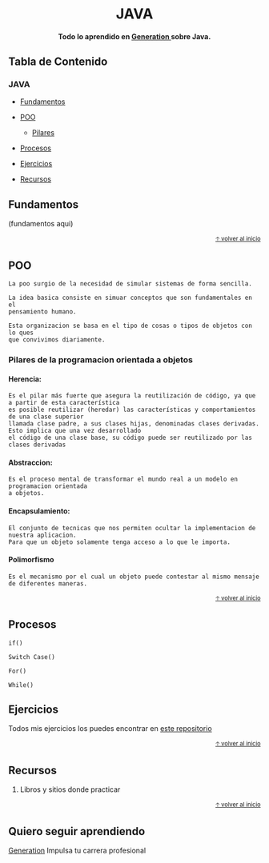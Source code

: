 
<h1 align="center">
  JAVA
</h1>

<h4 align="center"> Todo lo aprendido en  <a href="https://mexico.generation.org/" target="_blank"> Generation </a> sobre Java.</h4>

## Tabla de Contenido

### JAVA

- [Fundamentos](#fundamentos)

- [POO](#poo)
  - [Pilares](#pilares)

- [Procesos](#procesos)

- [Ejercicios](#ejercicios)

- [Recursos](#recursos)

## Fundamentos 

(fundamentos aqui)

<div align="right">
  <small><a href="#tabla-de-contenido">🡡 volver al inicio</a></small>
</div>

## POO
    La poo surgio de la necesidad de simular sistemas de forma sencilla. 

    La idea basica consiste en simuar conceptos que son fundamentales en el 
    pensamiento humano. 

    Esta organizacion se basa en el tipo de cosas o tipos de objetos con lo ques 
    que convivimos diariamente.

### Pilares de la programacion orientada a objetos

#### Herencia: 

    Es el pilar más fuerte que asegura la reutilización de código, ya que a partir de esta característica 
    es posible reutilizar (heredar) las características y comportamientos de una clase superior 
    llamada clase padre, a sus clases hijas, denominadas clases derivadas. Esto implica que una vez desarrollado 
    el código de una clase base, su código puede ser reutilizado por las clases derivadas

#### Abstraccion: 

    Es el proceso mental de transformar el mundo real a un modelo en programacion orientada 
    a objetos.

#### Encapsulamiento:

    El conjunto de tecnicas que nos permiten ocultar la implementacion de nuestra aplicacion.
    Para que un objeto solamente tenga acceso a lo que le importa.
            
#### Polimorfismo
                
    Es el mecanismo por el cual un objeto puede contestar al mismo mensaje de diferentes maneras.


<div align="right">
  <small><a href="#tabla-de-contenido">🡡 volver al inicio</a></small>
</div>

## Procesos

```
if()
```

```
Switch Case()
```
```
For()
```
```
While()
```

## Ejercicios

Todos mis ejercicios los puedes encontrar en [este repositorio](https://github.com/UrielMendozaG/Java)

<div align="right">
  <small><a href="#tabla-de-contenido">🡡 volver al inicio</a></small>
</div>

## Recursos

1. Libros y sitios donde practicar

<div align="right">
  <small><a href="#tabla-de-contenido">🡡 volver al inicio</a></small>
</div>

## Quiero seguir aprendiendo

[Generation](https://mexico.generation.org/) Impulsa tu carrera profesional



